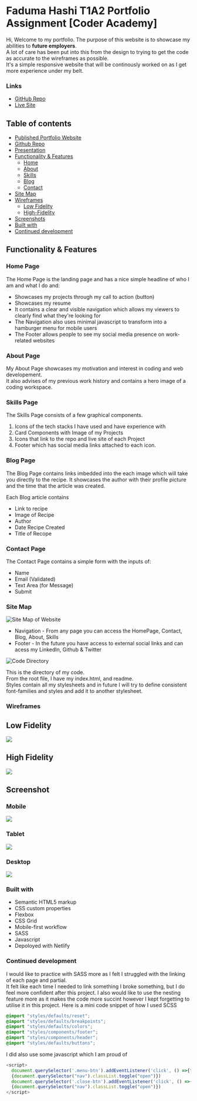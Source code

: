 # Faduma Hashi T1A2 Portfolio Assignment [Coder Academy]

Hi,
Welcome to my portfolio.
The purpose of this website is to showcase my abilities to **future employers**.
<br>
A lot of care has been put into this from the design to trying to get the code as accurate to the wireframes as possible.  
It's a simple responsive website that will be continously worked on as I get more experience under my belt.

### Links

- [GitHub Repo](https://github.com/fvduma/Portfolio)
- [Live Site](https://melodic-brigadeiros-761300.netlify.app/)

## Table of contents

- [Published Portfolio Website](https://melodic-brigadeiros-761300.netlify.app/)
- [Github Repo](https://github.com/fvduma/Portfolio)
- [Presentation](https://vimeo.com/886094378?share=copy)
- [Functionality & Features](#functionality--features)
  - [Home](#home-page)
  - [About](#about-page)
  - [Skills](skills-page)
  - [Blog](#blog-page)
  - [Contact](#contact-page)
- [Site Map](#site-map)
- [Wireframes](#wireframes)
  - [Low Fidelity](#low-fidelity)
  - [High-Fidelity](#high-fidelity)
- [Screenshots](#screenshot)
- [Built with](#built-with)
- [Continued development](#continued-development)

## Functionality & Features

### Home Page

The Home Page is the landing page and has a nice simple headline of who I am and what I do and:

- Showcases my projects through my call to action (button)
- Showcases my resume
- It contains a clear and visible navigation which allows my viewers to clearly find what they're looking for
- The Navigation also uses minimal javascript to transform into a hamburger menu for mobile users
- The Footer allows people to see my social media presence on work-related websites

### About Page

My About Page showcases my motivation and interest in coding and web developement.  
It also advises of my previous work history and contains a hero image of a coding workspace.

### Skills Page

The Skills Page consists of a few graphical components. <br>

1. Icons of the tech stacks I have used and have experience with
2. Card Components with Image of my Projects
3. Icons that link to the repo and live site of each Project
4. Footer which has social media links attached to each icon.

### Blog Page

The Blog Page contains links imbedded into the each image which will take you directly to the recipe.
It showcases the author with their profile picture and the time that the article was created.

Each Blog article contains

- Link to recipe
- Image of Recipe
- Author
- Date Recipe Created
- Title of Recope

### Contact Page

The Contact Page contains a simple form with the inputs of:

- Name
- Email (Validated)
- Text Area (for Message)
- Submit

### Site Map

![Site Map of Website](./docs/website-map.png)

- Navigation - From any page you can access the HomePage, Contact, Blog, About, Skills
- Footer - In the future you have access to external social links and can acess my LinkedIn, Github & Twitter

![Code Directory](./docs/code-directory.png)

This is the directory of my code.  
From the root file, I have my index.html, and readme.  
Styles contain all my stylesheets and in future I will try to define consistent font-families and styles and add it to another stylesheet.

### Wireframes

## Low Fidelity

![](./docs/lowfi.png)

## High Fidelity

![](./docs/hifi.png)

## Screenshot

### Mobile

![](./docs/mobile.png)

### Tablet

![](./docs/tablet.png)

### Desktop

![](./docs/Desktop.png)

### Built with

- Semantic HTML5 markup
- CSS custom properties
- Flexbox
- CSS Grid
- Mobile-first workflow
- SASS
- Javascript
- Depoloyed with Netlify

### Continued development

I would like to practice with SASS more as I felt I struggled with the linking of each page and partial.  
It felt like each time I needed to link something I broke something, but I do feel more confident after this project.
I also would like to use the nesting feature more as it makes the code more succint however I kept forgetting to utilise it in this project.
Here is a mini code snippet of how I used SCSS

```css
@import "styles/defaults/reset";
@import "styles/defaults/breakpoints";
@import "styles/defaults/colors";
@import "styles/components/footer";
@import "styles/components/header";
@import "styles/defaults/buttons";
```

I did also use some javascript which I am proud of

```js
<script>
  document.querySelector('.menu-btn').addEventListener('click', () =>{" "}
  {document.querySelector("nav").classList.toggle("open")})
  document.querySelector('.close-btn').addEventListener('click', () =>{" "}
  {document.querySelector("nav").classList.toggle("open")})
</script>
```
